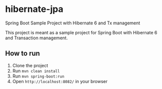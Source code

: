 # hibernate-jpa
Spring Boot Sample Project with Hibernate 6 and Tx management

This project is meant as a sample project for Spring Boot with Hibernate 6 and Transaction management.

## How to run

1. Clone the project
2. Run `mvn clean install`
3. Run `mvn spring-boot:run`
4. Open `http://localhost:8082/` in your browser
